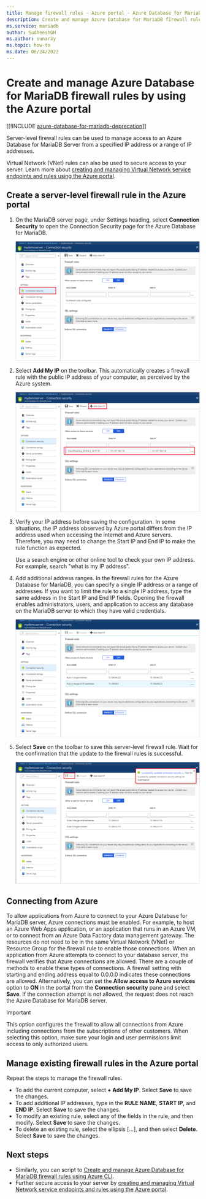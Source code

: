 ```yaml
---
title: Manage firewall rules - Azure portal - Azure Database for MariaDB
description: Create and manage Azure Database for MariaDB firewall rules using the Azure portal
ms.service: mariadb
author: SudheeshGH
ms.author: sunaray
ms.topic: how-to
ms.date: 06/24/2022
---
```

# Create and manage Azure Database for MariaDB firewall rules by using the Azure portal

[[!INCLUDE [azure-database-for-mariadb-deprecation](includes/azure-database-for-mariadb-deprecation.md)]]

Server-level firewall rules can be used to manage access to an Azure Database for MariaDB Server from a specified IP address or a range of IP addresses.

Virtual Network (VNet) rules can also be used to secure access to your server. Learn more about [creating and managing Virtual Network service endpoints and rules using the Azure portal](howto-manage-vnet-portal.md).

## Create a server-level firewall rule in the Azure portal

1. On the MariaDB server page, under Settings heading, select **Connection Security** to open the Connection Security page for the Azure Database for MariaDB.

   ![Azure portal - click Connection security](./media/howto-manage-firewall-portal/1-connection-security.png)

2. Select **Add My IP** on the toolbar. This automatically creates a firewall rule with the public IP address of your computer, as perceived by the Azure system.

   ![Azure portal - click Add My IP](./media/howto-manage-firewall-portal/2-add-my-ip.png)

3. Verify your IP address before saving the configuration. In some situations, the IP address observed by Azure portal differs from the IP address used when accessing the internet and Azure servers. Therefore, you may need to change the Start IP and End IP to make the rule function as expected.

   Use a search engine or other online tool to check your own IP address. For example, search "what is my IP address".

4. Add additional address ranges. In the firewall rules for the Azure Database for MariaDB, you can specify a single IP address or a range of addresses. If you want to limit the rule to a single IP address, type the same address in the Start IP and End IP fields. Opening the firewall enables administrators, users, and application to access any database on the MariaDB server to which they have valid credentials.

   ![Azure portal - firewall rules](./media/howto-manage-firewall-portal/4-specify-addresses.png)

5. Select **Save** on the toolbar to save this server-level firewall rule. Wait for the confirmation that the update to the firewall rules is  successful.

   ![Azure portal - click Save](./media/howto-manage-firewall-portal/5-save-firewall-rule.png)

## Connecting from Azure

To allow applications from Azure to connect to your Azure Database for MariaDB server, Azure connections must be enabled. For example, to host an Azure Web Apps application, or an application that runs in an Azure VM, or to connect from an Azure Data Factory data management gateway. The resources do not need to be in the same Virtual Network (VNet) or Resource Group for the firewall rule to enable those connections. When an application from Azure attempts to connect to your database server, the firewall verifies that Azure connections are allowed. There are a couple of methods to enable these types of connections. A firewall setting with starting and ending address equal to 0.0.0.0 indicates these connections are allowed. Alternatively, you can set the **Allow access to Azure services** option to **ON** in the portal from the **Connection security** pane and select **Save**. If the connection attempt is not allowed, the request does not reach the Azure Database for MariaDB server.

> [!IMPORTANT]
> This option configures the firewall to allow all connections from Azure including connections from the subscriptions of other customers. When selecting this option, make sure your login and user permissions limit access to only authorized users.
>

## Manage existing firewall rules in the Azure portal

Repeat the steps to manage the firewall rules.
* To add the current computer, select **+ Add My IP**. Select **Save** to save the changes.
* To add additional IP addresses, type in the **RULE NAME**, **START IP**, and **END IP**. Select **Save** to save the changes.
* To modify an existing rule, select any of the fields in the rule, and then modify. Select **Save** to save the changes.
* To delete an existing rule, select the ellipsis […], and then select **Delete**. Select **Save** to save the changes.

## Next steps

- Similarly, you can script to [Create and manage Azure Database for MariaDB firewall rules using Azure CLI](howto-manage-firewall-cli.md).
 - Further secure access to your server by [creating and managing Virtual Network service endpoints and rules using the Azure portal](howto-manage-vnet-portal.md).
